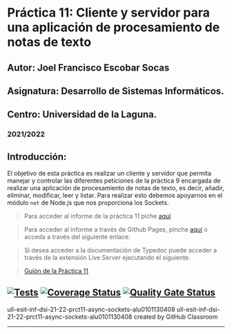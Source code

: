 # Práctica 11:  Cliente y servidor para una aplicación de procesamiento de notas de texto
## Autor: Joel Francisco Escobar Socas
## Asignatura: Desarrollo de Sistemas Informáticos.
## Centro: Universidad de la Laguna.
### 2021/2022


## Introducción:

El objetivo de esta práctica es realizar un cliente y servidor que permita manejar y controlar las diferentes peticiones de la práctica 9 encargada de realizar una aplicación de procesamiento de notas de texto, es decir, añadir, eliminar, modificar, leer y listar. Para realizar esto debemos apoyarnos en el módulo `net` de Node.js que nos proporciona los Sockets.

> Para acceder al informe de la práctica 11 piche [aquí]()

> Para acceder al informe a través de Github Pages, pinche [aquí]() o acceda a través del siguiente enlace: 

> Si desea acceder a la documentación de Typedoc puede acceder a través de la extensión Live Server ejecutando el siguiente.

> [Guión de la Práctica 11]() 


[![Tests](https://github.com/ULL-ESIT-INF-DSI-2122/ull-esit-inf-dsi-21-22-prct11-async-sockets-alu0101130408/actions/workflows/node.js.yml/badge.svg?branch=main)](https://github.com/ULL-ESIT-INF-DSI-2122/ull-esit-inf-dsi-21-22-prct11-async-sockets-alu0101130408/actions/workflows/node.js.yml)
<space><space>
[![Coverage Status](https://coveralls.io/repos/github/ULL-ESIT-INF-DSI-2122/ull-esit-inf-dsi-21-22-prct11-async-sockets-alu0101130408/badge.svg?branch=main)](https://coveralls.io/github/ULL-ESIT-INF-DSI-2122/ull-esit-inf-dsi-21-22-prct11-async-sockets-alu0101130408?branch=main)
<space><space>
[![Quality Gate Status](https://sonarcloud.io/api/project_badges/measure?project=ULL-ESIT-INF-DSI-2122_ull-esit-inf-dsi-21-22-prct11-async-sockets-alu0101130408&metric=alert_status)](https://sonarcloud.io/summary/new_code?id=ULL-ESIT-INF-DSI-2122_ull-esit-inf-dsi-21-22-prct11-async-sockets-alu0101130408)
<space><space>
---
ull-esit-inf-dsi-21-22-prct11-async-sockets-alu0101130408
ull-esit-inf-dsi-21-22-prct11-async-sockets-alu0101130408 created by GitHub Classroom

---
